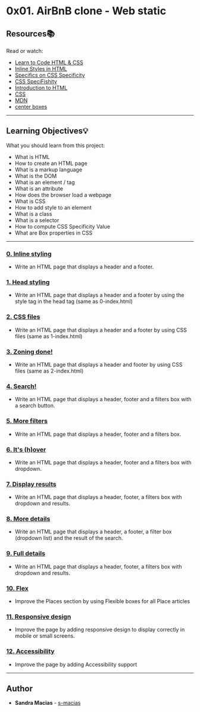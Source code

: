 # 0x01. AirBnB clone - Web static

## Resources:books:
Read or watch:
* [Learn to Code HTML & CSS](https://intranet.hbtn.io/rltoken/qq7qrSgdVRuD1kPd_jf7Fw)
* [Inline Styles in HTML](https://intranet.hbtn.io/rltoken/Hx5KFagrj9L-HtAZ8SHK1Q)
* [Specifics on CSS Specificity](https://intranet.hbtn.io/rltoken/sO3wz-QbhwYdKJqvokC4PA)
* [CSS SpeciFishity](https://intranet.hbtn.io/rltoken/NvqQf3dgY64bb-QWC5Cueg)
* [Introduction to HTML](https://intranet.hbtn.io/rltoken/STaxnOI5qv1enUuwIALelw)
* [CSS](https://intranet.hbtn.io/rltoken/g-uj9Azx1rALX49xCZHK0w)
* [MDN](https://intranet.hbtn.io/rltoken/El1BHRNNO2hPEcOt_XwF-Q)
* [center boxes](https://intranet.hbtn.io/rltoken/HI0qRNDq20cgICIhO18kUQ)

---
## Learning Objectives:bulb:
What you should learn from this project:

* What is HTML
* How to create an HTML page
* What is a markup language
* What is the DOM
* What is an element / tag
* What is an attribute
* How does the browser load a webpage
* What is CSS
* How to add style to an element
* What is a class
* What is a selector
* How to compute CSS Specificity Value
* What are Box properties in CSS

---

### [0. Inline styling](./0-index.html)
* Write an HTML page that displays a header and a footer.


### [1. Head styling](./1-index.html)
* Write an HTML page that displays a header and a footer by using the style tag in the head tag (same as 0-index.html)


### [2. CSS files](./2-index.html)
* Write an HTML page that displays a header and a footer by using CSS files (same as 1-index.html)


### [3. Zoning done!](./3-index.html)
* Write an HTML page that displays a header and footer by using CSS files (same as 2-index.html)


### [4. Search!](./4-index.html)
* Write an HTML page that displays a header, footer and a filters box with a search button.


### [5. More filters](./5-index.html)
* Write an HTML page that displays a header, footer and a filters box.


### [6. It's (h)over](./6-index.html)
* Write an HTML page that displays a header, footer and a filters box with dropdown.


### [7. Display results](./7-index.html)
* Write an HTML page that displays a header, footer, a filters box with dropdown and results.


### [8. More details](./8-index.html)
* Write an HTML page that displays a header, a footer, a filter box (dropdown list) and the result of the search.


### [9. Full details](./100-index.html)
* Write an HTML page that displays a header, footer, a filters box with dropdown and results.


### [10. Flex](./101-index.html)
* Improve the Places section by using Flexible boxes for all Place articles


### [11. Responsive design](./102-index.html)
* Improve the page by adding responsive design to display correctly in mobile or small screens.


### [12. Accessibility](./103-index.html)
* Improve the page by adding Accessibility support

---

## Author
* **Sandra Macias** - [s-macias](https://github.com/s-macias)